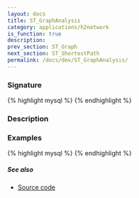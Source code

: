 ```yaml
---
layout: docs
title: ST_GraphAnalysis
category: applications/h2network
is_function: true
description: 
prev_section: ST_Graph
next_section: ST_ShortestPath
permalink: /docs/dev/ST_GraphAnalysis/
---
```


### Signature

{% highlight mysql %}
{% endhighlight %}

### Description


### Examples

{% highlight mysql %}
{% endhighlight %}

##### See also

* <a href="https://github.com/irstv/H2GIS/blob/9ee6a2be0a3442ef4353ff19ef9d92b7a4a3a52a/h2network/src/main/java/org/h2gis/network/graph_creator/ST_GraphAnalysis.java" target="_blank">Source code</a>

